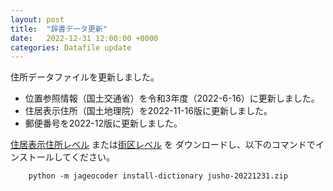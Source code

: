 ```yaml
---
layout: post
title:  "辞書データ更新"
date:   2022-12-31 12:00:00 +0000
categories: Datafile update
---
```


住所データファイルを更新しました。

- 位置参照情報（国土交通省）を令和3年度（2022-6-16）に更新しました。
- 住居表示住所（国土地理院）を2022-11-16版に更新しました。
- 郵便番号を2022-12版に更新しました。

[住居表示住所レベル](https://www.info-proto.com/static/jusho-20221231.zip)
または[街区レベル](https://www.info-proto.com/static/gaiku-20221231.zip) を
ダウンロードし、以下のコマンドでインストールしてください。

        python -m jageocoder install-dictionary jusho-20221231.zip
